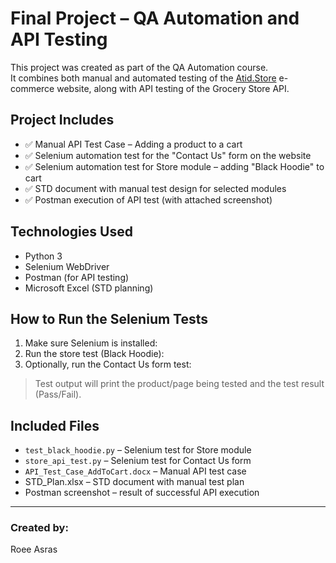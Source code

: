# Final Project – QA Automation and API Testing

This project was created as part of the QA Automation course.  
It combines both manual and automated testing of the [Atid.Store](https://atid.store) e-commerce website, along with API testing of the Grocery Store API.

## Project Includes

- ✅ Manual API Test Case – Adding a product to a cart
- ✅ Selenium automation test for the "Contact Us" form on the website
- ✅ Selenium automation test for Store module – adding "Black Hoodie" to cart
- ✅ STD document with manual test design for selected modules
- ✅ Postman execution of API test (with attached screenshot)

## Technologies Used

- Python 3
- Selenium WebDriver
- Postman (for API testing)
- Microsoft Excel (STD planning)

## How to Run the Selenium Tests

1. Make sure Selenium is installed:
2. Run the store test (Black Hoodie):
3. Optionally, run the Contact Us form test:


> Test output will print the product/page being tested and the test result (Pass/Fail).

## Included Files

- `test_black_hoodie.py` – Selenium test for Store module
- `store_api_test.py` – Selenium test for Contact Us form
- `API_Test_Case_AddToCart.docx` – Manual API test case
- STD_Plan.xlsx – STD document with manual test plan
- Postman screenshot – result of successful API execution
  

---

### Created by:
Roee Asras


